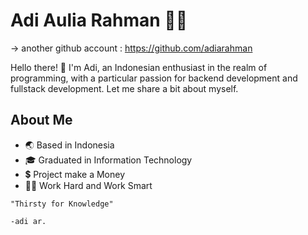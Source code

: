 # Adi Aulia Rahman 👨‍💻

-> another github account : https://github.com/adiarahman

Hello there! 👋 I'm Adi, an Indonesian enthusiast in the realm of programming, with a particular passion for backend development and fullstack development. Let me share a bit about myself.

## About Me
- 🌏 Based in Indonesia
- 🎓 Graduated in Information Technology
- 💲 Project make a Money
- 👨‍💻 Work Hard and Work Smart

```
"Thirsty for Knowledge"

-adi ar.
```

